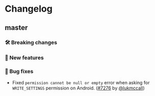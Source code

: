 # Changelog

## master

### 🛠 Breaking changes

### 🎉 New features

### 🐛 Bug fixes

- Fixed `permission cannot be null or empty` error when asking for `WRITE_SETTINGS` permission on Android. ([#7276](https://github.com/expo/expo/pull/7276) by [@lukmccall](https://github.com/lukmccall))
